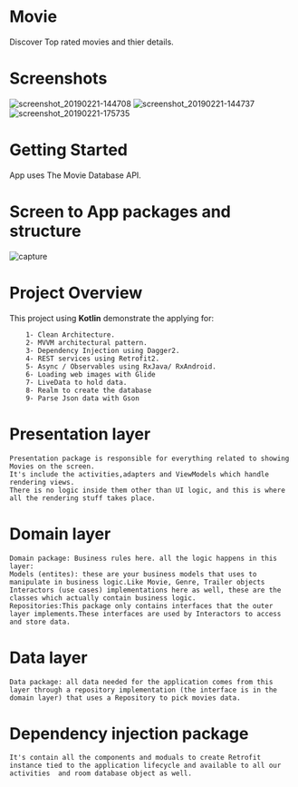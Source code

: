 # Movie
Discover Top rated movies and thier details.

# Screenshots
![screenshot_20190221-144708](https://user-images.githubusercontent.com/28901635/53182334-f8e2ef80-3601-11e9-868e-f07c68c41596.png)
![screenshot_20190221-144737](https://user-images.githubusercontent.com/28901635/53182332-f8e2ef80-3601-11e9-897a-5d62ddd2e0aa.png)
![screenshot_20190221-175735](https://user-images.githubusercontent.com/28901635/53182542-58d99600-3602-11e9-9fb9-fc68907a4400.png)

# Getting Started
App uses The Movie Database API. 

# Screen to App packages and structure
![capture](https://user-images.githubusercontent.com/28901635/53181497-524a1f00-3600-11e9-9002-84a40a4ec113.PNG)


# Project Overview
This project using  **Kotlin** demonstrate the applying for:
```
    1- Clean Architecture.
    2- MVVM architectural pattern.
    3- Dependency Injection using Dagger2.
    4- REST services using Retrofit2.
    5- Async / Observables using RxJava/ RxAndroid.
    6- Loading web images with Glide
    7- LiveData to hold data.
    8- Realm to create the database
    9- Parse Json data with Gson
```
# Presentation layer
```
Presentation package is responsible for everything related to showing Movies on the screen.
It's include the activities,adapters and ViewModels which handle rendering views.
There is no logic inside them other than UI logic, and this is where all the rendering stuff takes place.
```
# Domain layer
```
Domain package: Business rules here. all the logic happens in this layer:
Models (entites): these are your business models that uses to manipulate in business logic.Like Movie, Genre, Trailer objects
Interactors (use cases) implementations here as well, these are the classes which actually contain business logic.
Repositories:This package only contains interfaces that the outer layer implements.These interfaces are used by Interactors to access and store data.
```
# Data layer
```
Data package: all data needed for the application comes from this layer through a repository implementation (the interface is in the domain layer) that uses a Repository to pick movies data.
```
# Dependency injection package 
```
It's contain all the components and moduals to create Retrofit instance tied to the application lifecycle and available to all our activities  and room database object as well.
```
 

